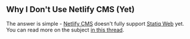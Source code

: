 ## Why I Don't Use Netlify CMS (Yet)

The answer is simple - [Netlify CMS](https://www.netlifycms.org/) doesn't fully support [Statiq Web](https://statiq.dev/web/) yet. You can read more on the subject [in this thread](https://answers.netlify.com/t/integrating-netlify-cms-into-statiq-website-config-yml-not-found/).
